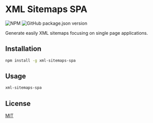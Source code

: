 # XML Sitemaps SPA

![NPM](https://img.shields.io/npm/l/xml-sitemaps-spa.svg) ![GitHub package.json version](https://img.shields.io/github/package-json/v/avivharuzi/xml-sitemaps-spa.svg)

Generate easily XML sitemaps focusing on single page applications.

## Installation

```sh
npm install -g xml-sitemaps-spa
```

## Usage

```sh
xml-sitemaps-spa
```

## License

[MIT](LICENSE)

